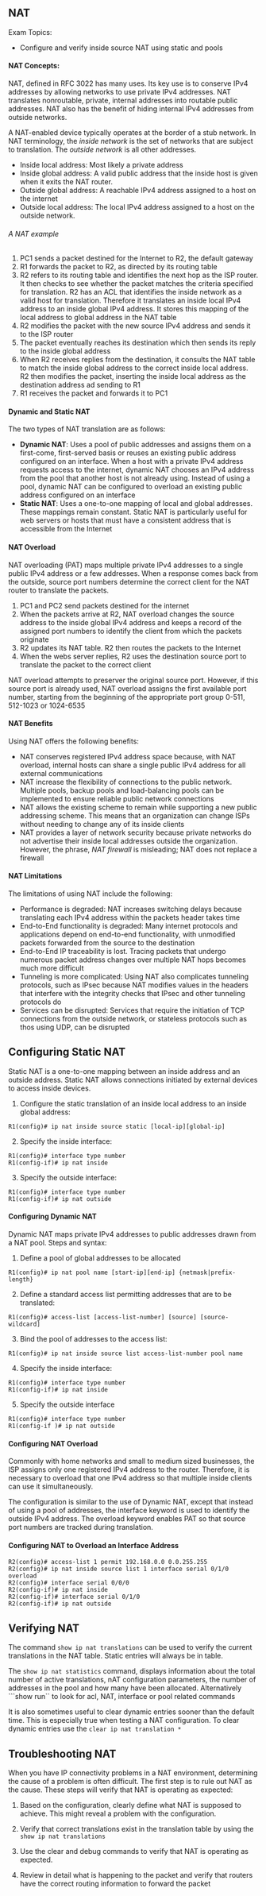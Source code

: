 ## NAT

Exam Topics:

- Configure and verify inside source NAT using static and pools

#### NAT Concepts:

NAT, defined in RFC 3022 has many uses. Its key use is to conserve IPv4 addresses by allowing networks to use private IPv4 addresses. NAT translates nonroutable, private, internal addresses into routable public addresses. NAT also has the benefit of hiding internal IPv4 addresses from outside networks.

A NAT-enabled device typically operates at the border of a stub network. 
In NAT terminology, the *inside network* is the set of networks that are subject to translation. The *outside network* is all other addresses.

- Inside local address: Most likely a private address
- Inside global address: A valid public address that the inside host is given when it exits the NAT router.
- Outside global address: A reachable IPv4 address assigned to a host on the internet
- Outside local address: The local IPv4 address assigned to a host on the outside network.

###### A NAT example

1. PC1 sends a packet destined for the Internet to R2, the default gateway
2. R1 forwards the packet to R2, as directed by its routing table
3. R2 refers to its routing table and identifies the next hop as the ISP router. It then checks to see whether the packet matches the criteria specified for translation. R2 has an ACL that identifies the inside network as a valid host for translation. Therefore it translates an inside local IPv4 address to an inside global IPv4 address. It stores this mapping of the local address to global address in the NAT table 
4. R2 modifies the packet with the new source IPv4 address and sends it to the ISP router
5. The packet eventually reaches its destination which then sends its reply to the inside global address
6. When R2 receives replies from the destination, it consults the NAT table to match the inside global address to the correct inside local address. R2 then modifies the packet, inserting the inside local address as the destination address ad sending to R1
7. R1 receives the packet and forwards it to PC1

#### Dynamic and Static NAT

The two types of NAT translation are as follows:
- **Dynamic NAT**: Uses a pool of public addresses and assigns them on a first-come, first-served basis or reuses an existing public address configured on an interface. When a host with a private IPv4 address requests access to the internet, dynamic NAT chooses an IPv4 address from the pool that another host is not already using. Instead of using a pool, dynamic NAT can be configured to overload an existing public address configured on an interface
- **Static NAT**: Uses a one-to-one mapping of local and global addresses. These mappings remain constant. Static NAT is particularly useful for web servers or hosts that must have a consistent address that is accessible from the Internet

#### NAT Overload

NAT overloading (PAT) maps multiple private IPv4 addresses to a single public IPv4 address or a few addresses. When a response comes back from the outside, source port numbers determine the correct client for the NAT router to translate the packets.

1. PC1 and PC2 send packets destined for the internet
2. When the packets arrive at R2, NAT overload changes the source address to the inside global IPv4 address and keeps a record of the assigned port numbers to identify the client from which the packets originate
3. R2 updates its NAT table. R2 then routes the packets to the Internet
4. When the webs server replies, R2 uses the destination source port to translate the packet to the correct client

NAT overload attempts to preserver the original source port. However, if this source port is already used, NAT overload assigns the first available port number, starting from the beginning of the appropriate port group 0-511, 512-1023 or 1024-6535

#### NAT Benefits

Using NAT offers the following benefits:
* NAT conserves registered IPv4 address space because, with NAT overload, internal hosts can share a single public IPv4 address for all external communications
* NAT increase the flexibility of connections to the public network. Multiple pools, backup pools and load-balancing pools can be implemented to ensure reliable public network connections
* NAT allows the existing scheme to remain while supporting a new public addressing scheme. This means that an organization can change ISPs without needing to change any of its inside clients
* NAT provides a layer of network security because private networks do not advertise their inside local addresses outside the organization. However, the phrase, *NAT firewall* is misleading; NAT does not replace a firewall

#### NAT Limitations

The limitations of using NAT include the following:

- Performance is degraded: NAT increases switching delays because translating each IPv4 address within the packets header takes time
- End-to-End functionality is degraded: Many internet protocols and applications depend on end-to-end functionality, with unmodified packets forwarded from the source to the destination
- End-to-End IP traceability is lost. Tracing packets that undergo numerous packet address changes over multiple NAT hops becomes much more difficult 
- Tunneling is more complicated: Using NAT also complicates tunneling protocols, such as IPsec because NAT modifies values in the headers that interfere with the integrity checks that IPsec and other tunneling protocols do
- Services can be disrupted: Services that require the initiation of TCP connections from the outside network, or stateless protocols such as thos using UDP, can be disrupted

## Configuring Static NAT

Static NAT is a one-to-one mapping between an inside address and an outside address. Static NAT allows connections initiated by external devices to access inside devices. 

1. Configure the static translation of an inside local address to an inside global address:
```
R1(config)# ip nat inside source static [local-ip][global-ip]
```

2. Specify the inside interface:
```
R1(config)# interface type number 
R1(config-if)# ip nat inside
```

3. Specify the outside interface:
```
R1(config)# interface type number
R1(config-if)# ip nat outside
```

#### Configuring Dynamic NAT

Dynamic NAT maps private IPv4 addresses to public addresses drawn from a NAT pool. Steps and syntax:

1. Define a pool of global addresses to be allocated
```
R1(config)# ip nat pool name [start-ip][end-ip] {netmask|prefix-length}
```

2. Define a standard access list permitting addresses that are to be translated:
```
R1(config)# access-list [access-list-number] [source] [source-wildcard]
```

3. Bind the pool of addresses to the access list:
```
R1(config)# ip nat inside source list access-list-number pool name
```

4. Specify the inside interface:
```
R1(config)# interface type number
R1(config-if)# ip nat inside
```

5. Specify the outside interface
```
R1(config)# interface type number
R1(config-if )# ip nat outside
```

#### Configuring NAT Overload 
Commonly with home networks and small to medium sized businesses, the ISP assigns only one registered IPv4 address to the router. Therefore, it is necessary to overload that one IPv4 address so that multiple inside clients can use it simultaneously.

The configuration is similar to the use of Dynamic NAT, except that instead of using a pool of addresses, the interface keyword is used to identify the outside IPv4 address.
The overload keyword enables PAT so that source port numbers are tracked during translation. 

#### Configuring NAT to Overload an Interface Address 
```
R2(config)# access-list 1 permit 192.168.0.0 0.0.255.255
R2(config)# ip nat inside source list 1 interface serial 0/1/0 overload 
R2(config)# interface serial 0/0/0
R2(config-if)# ip nat inside
R2(config-if)# interface serial 0/1/0
R2(config-if)# ip nat outside
```

## Verifying NAT

The command ```show ip nat translations``` can be used to verify the current translations in the NAT table. 
Static entries will always be in table.

The ```show ip nat statistics``` command, displays information about the total number of active translations, nAT configuration parameters, the number of addresses in the pool and how many have been allocated. Alternatively ```show run`` to look for acl, NAT, interface or pool related commands

It is also sometimes useful to clear dynamic entries sooner than the default time. This is especially true when testing a NAT configuration. To clear dynamic entries use the ```clear ip nat translation *``` 

## Troubleshooting NAT 

When you have IP connectivity problems in a NAT environment, determining the cause of a problem is often difficult. The first step is to rule out NAT as the cause. These steps will verify that NAT is operating as expected:

1. Based on the configuration, clearly define what NAT is supposed to achieve. This might reveal a problem with the configuration.

2. Verify that correct translations exist in the translation table by using the ```show ip nat translations``` 

3. Use the clear and debug commands to verify that NAT is operating as expected. 

4. Review in detail what is happening to the packet and verify that routers have the correct routing information to forward the packet
